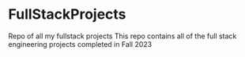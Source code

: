 # FullStackProjects
Repo of all my fullstack projects
This repo contains all of the full stack engineering projects completed in Fall 2023
